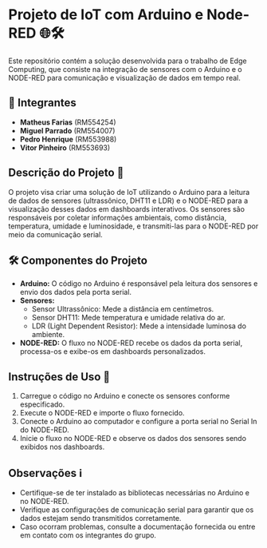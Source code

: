 # Projeto de IoT com Arduino e Node-RED 🌐🛠️

Este repositório contém a solução desenvolvida para o trabalho de Edge Computing, que consiste na integração de sensores com o Arduino e o NODE-RED para comunicação e visualização de dados em tempo real.

## 👥 Integrantes

- **Matheus Farias** (RM554254)
- **Miguel Parrado** (RM554007)
- **Pedro Henrique** (RM553988)
- **Vitor Pinheiro** (RM553693)

## Descrição do Projeto 📝

O projeto visa criar uma solução de IoT utilizando o Arduino para a leitura de dados de sensores (ultrassônico, DHT11 e LDR) e o NODE-RED para a visualização desses dados em dashboards interativos. Os sensores são responsáveis por coletar informações ambientais, como distância, temperatura, umidade e luminosidade, e transmiti-las para o NODE-RED por meio da comunicação serial.

## 🛠️ Componentes do Projeto

- **Arduino:** O código no Arduino é responsável pela leitura dos sensores e envio dos dados pela porta serial.
- **Sensores:**
  - Sensor Ultrassônico: Mede a distância em centímetros.
  - Sensor DHT11: Mede temperatura e umidade relativa do ar.
  - LDR (Light Dependent Resistor): Mede a intensidade luminosa do ambiente.
- **NODE-RED:** O fluxo no NODE-RED recebe os dados da porta serial, processa-os e exibe-os em dashboards personalizados.

## Instruções de Uso 🚀

1. Carregue o código no Arduino e conecte os sensores conforme especificado.
2. Execute o NODE-RED e importe o fluxo fornecido.
3. Conecte o Arduino ao computador e configure a porta serial no Serial In do NODE-RED.
4. Inicie o fluxo no NODE-RED e observe os dados dos sensores sendo exibidos nos dashboards.

## Observações ℹ️

- Certifique-se de ter instalado as bibliotecas necessárias no Arduino e no NODE-RED.
- Verifique as configurações de comunicação serial para garantir que os dados estejam sendo transmitidos corretamente.
- Caso ocorram problemas, consulte a documentação fornecida ou entre em contato com os integrantes do grupo.


